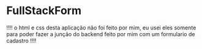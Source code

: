# FullStackForm

!!!! o html e css desta aplicação não foi feito por mim, eu usei eles somente para poder fazer a junção do backend feito por mim com um formulario de cadastro !!!!
